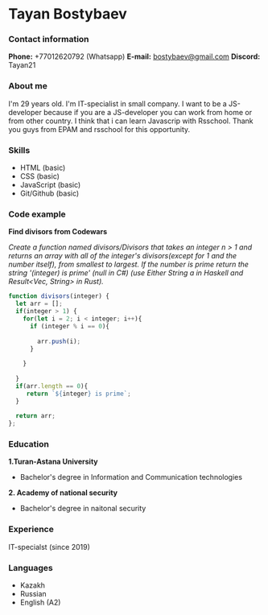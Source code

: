 # Tayan Bostybaev

### Contact information
**Phone:** +77012620792 (Whatsapp)
**E-mail:** bostybaev@gmail.com
**Discord:** Tayan21

### About me
I'm 29 years old. I'm IT-specialist in small company. I want to be a JS-developer because if you are a JS-developer you can work from home or from other country. I think that i can learn Javascrip with Rsschool. Thank you guys from EPAM and rsschool for this opportunity. 

### Skills
* HTML (basic)
* CSS (basic)
* JavaScript (basic)
* Git/Github (basic)

### Code example
**Find divisors from Codewars**

*Create a function named divisors/Divisors that takes an integer n > 1 and returns an array with all of the integer's divisors(except for 1 and the number itself), from smallest to largest. If the number is prime return the string '(integer) is prime' (null in C#) (use Either String a in Haskell and Result<Vec<u32>, String> in Rust).*
```JavaScript
function divisors(integer) {
  let arr = [];
  if(integer > 1) {
    for(let i = 2; i < integer; i++){
      if (integer % i == 0){
        
        arr.push(i);
      }
      
    }
    
  }
  if(arr.length == 0){
     return `${integer} is prime`;
  }
      
  return arr;
};
```
### Education
**1.Turan-Astana University**
- Bachelor's degree in Information and Communication technologies 

**2. Academy of national security**
- Bachelor's degree in naitonal security

### Experience
IT-specialst (since 2019)

### Languages
- Kazakh
- Russian
- English (A2)
